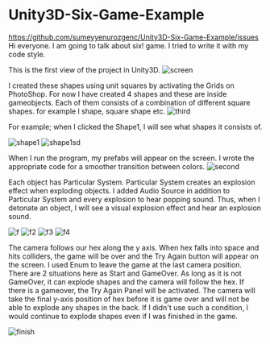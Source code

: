 # Unity3D-Six-Game-Example
https://github.com/sumeyyenurozgenc/Unity3D-Six-Game-Example/issues
Hi everyone. I am going to talk about six! game. I tried to write it with my code style.


This is the first view of the project in Unity3D.
![screen](https://user-images.githubusercontent.com/59045890/95026228-99333e00-0698-11eb-9973-9fa4a4d67132.png)


I created these shapes using unit squares by activating the Grids on PhotoShop. For now I have created 4 shapes and these are inside gameobjects. Each of them consists of a combination of different square shapes. for example l shape, square shape etc.
![third](https://user-images.githubusercontent.com/59045890/95026458-304cc580-069a-11eb-9d5b-d38549b71acc.png)


For example; when I clicked the Shape1, I will see what shapes it consists of.

![shape1](https://user-images.githubusercontent.com/59045890/95026473-4a86a380-069a-11eb-8843-170640cdfc0b.png)
![shape1sd](https://user-images.githubusercontent.com/59045890/95026475-4c506700-069a-11eb-94ee-1cd9079369cb.png)


When I run the program, my prefabs will appear on the screen. I wrote the appropriate code for a smoother transition between colors.
![second](https://user-images.githubusercontent.com/59045890/95026300-1363c280-0699-11eb-937c-90d70296f80d.png)


Each object has Particular System. Particular System creates an explosion effect when exploding objects. I added Audio Source in addition to Particular System and every explosion to hear popping sound. Thus, when I detonate an object, I will see a visual explosion effect and hear an explosion sound.

![f](https://user-images.githubusercontent.com/59045890/95026968-aef73200-069d-11eb-9732-7faea3f9e1d0.png)
![f2](https://user-images.githubusercontent.com/59045890/95026969-b0285f00-069d-11eb-80a1-9dae329254a8.png)
![f3](https://user-images.githubusercontent.com/59045890/95026970-b0c0f580-069d-11eb-8488-312557f52716.png)
![f4](https://user-images.githubusercontent.com/59045890/95026971-b0c0f580-069d-11eb-8129-31139e122f18.png)


The camera follows our hex along the y axis.
When hex falls into space and hits colliders, the game will be over and the Try Again button will appear on the screen. I used Enum to leave the game at the last camera position. There are 2 situations here as Start and GameOver. As long as it is not GameOver, it can explode shapes and the camera will follow the hex. If there is a gameover, the Try Again Panel will be activated. The camera will take the final y-axis position of hex before it is game over and will not be able to explode any shapes in the back. If I didn't use such a condition, I would continue to explode shapes even if I was finished in the game.

![finish](https://user-images.githubusercontent.com/59045890/95026701-e1079480-069b-11eb-8cf6-da81f94277ab.png)
